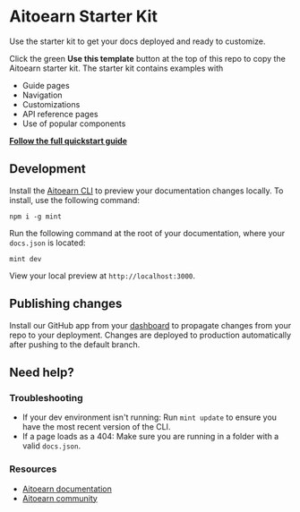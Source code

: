 # Aitoearn Starter Kit

Use the starter kit to get your docs deployed and ready to customize.

Click the green **Use this template** button at the top of this repo to copy the Aitoearn starter kit. The starter kit contains examples with

- Guide pages
- Navigation
- Customizations
- API reference pages
- Use of popular components

**[Follow the full quickstart guide](https://starter.aitoearn.com/quickstart)**

## Development

Install the [Aitoearn CLI](https://www.npmjs.com/package/mint) to preview your documentation changes locally. To install, use the following command:

```
npm i -g mint
```

Run the following command at the root of your documentation, where your `docs.json` is located:

```
mint dev
```

View your local preview at `http://localhost:3000`.

## Publishing changes

Install our GitHub app from your [dashboard](https://dashboard.aitoearn.com/settings/organization/github-app) to propagate changes from your repo to your deployment. Changes are deployed to production automatically after pushing to the default branch.

## Need help?

### Troubleshooting

- If your dev environment isn't running: Run `mint update` to ensure you have the most recent version of the CLI.
- If a page loads as a 404: Make sure you are running in a folder with a valid `docs.json`.

### Resources
- [Aitoearn documentation](https://aitoearn.com/docs)
- [Aitoearn community](https://aitoearn.com/community)
